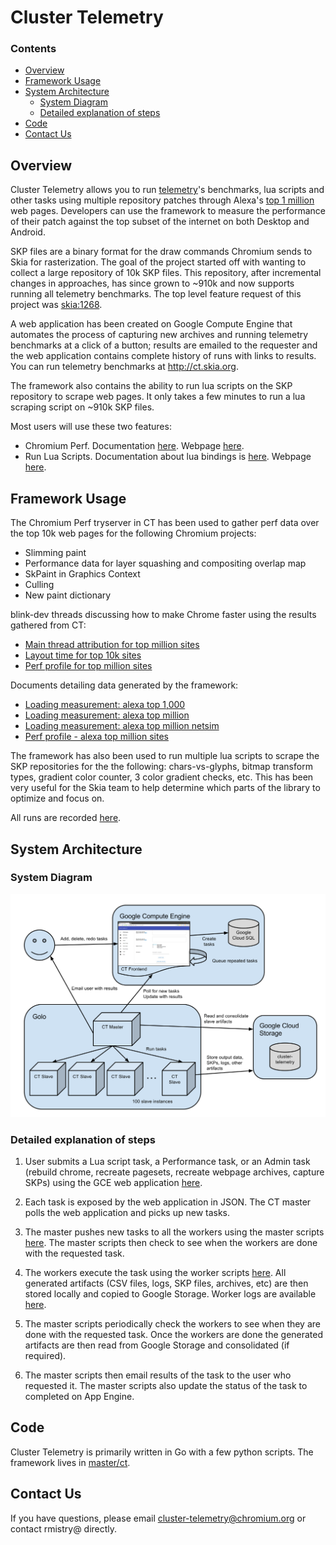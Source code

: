 Cluster Telemetry
=================

### Contents ###

*   [Overview](#overview)
*   [Framework Usage](#framework_usage)
*   [System Architecture](#system_architecture)
    +   [System Diagram](#system_diagram)
    +   [Detailed explanation of steps](#detailed_explanation)
*   [Code](#code)
*   [Contact Us](#contact_us)

<a name="overview"></a>
Overview
--------

Cluster Telemetry allows you to run [telemetry](https://www.chromium.org/developers/telemetry)'s benchmarks, lua scripts and other tasks using multiple repository patches through Alexa's [top 1 million](http://s3.amazonaws.com/alexa-static/top-1m.csv.zip) web pages.
Developers can use the framework to measure the performance of their patch against the top subset of the internet on both Desktop and Android.

SKP files are a binary format for the draw commands Chromium sends to Skia for rasterization. The goal of the project started off with wanting to collect a large repository of 10k SKP files. This repository, after incremental changes in approaches, has since grown to ~910k and now supports running all telemetry benchmarks. The top level feature request of this project was [skia:1268](https://bug.skia.org/1268).

A web application has been created on Google Compute Engine that automates the process of capturing new archives and running telemetry benchmarks at a click of a button; results are emailed to the requester and the web application contains complete history of runs with links to results. You can run telemetry benchmarks at http://ct.skia.org.

The framework also contains the ability to run lua scripts on the SKP repository to scrape web pages. It only takes a few minutes to run a lua scraping script on ~910k SKP files.

Most users will use these two features:

* Chromium Perf. Documentation [here](https://www.chromium.org/developers/cluster-telemetry). Webpage [here](https://ct.skia.org/chromium_perf/).
* Run Lua Scripts. Documentation about lua bindings is [here](https://skia.org/user/special/lua). Webpage [here](https://ct.skia.org/lua_script/).


<a name="framework_usage"></a>
Framework Usage
---------------

The Chromium Perf tryserver in CT has been used to gather perf data over the top 10k web pages for the following Chromium projects:

* Slimming paint
* Performance data for layer squashing and compositing overlap map
* SkPaint in Graphics Context
* Culling
* New paint dictionary

blink-dev threads discussing how to make Chrome faster using the results gathered from CT:

* [Main thread attribution for top million sites](https://groups.google.com/a/chromium.org/d/msg/blink-dev/-R47hzmkdig/xILVgczlKgQJ)
* [Layout time for top 10k sites](https://groups.google.com/a/chromium.org/d/msg/blink-dev/fkRYGcIQN1g/_uYcAt6G8XsJ)
* [Perf profile for top million sites](https://groups.google.com/a/chromium.org/forum/#!topic/blink-dev/8qd5SmLF5n0)

Documents detailing data generated by the framework:

* [Loading measurement: alexa top 1,000](https://docs.google.com/a/chromium.org/document/d/1ca_Q7xePmCRqaYnHe7vkpCmKNFNLdDXvzgtUPt9iG8w/edit)
* [Loading measurement: alexa top million](https://docs.google.com/a/google.com/document/d/1hDDUUNE5OUV8eCjtOj7Ow6EZ2DSBCTjQirnA3Rp5pOg/edit)
* [Loading measurement: alexa top million netsim](https://docs.google.com/a/google.com/document/d/1cpLSSYpqi4SprkJcVxbS7af6avKM0qc-imxvkexmCZs/edit)
* [Perf profile - alexa top million sites](https://docs.google.com/a/google.com/document/d/1di__87watociuZj_dm22Cn72UM2xsZBXixbl8TCFQmw/edit)

The framework has also been used to run multiple lua scripts to scrape the SKP repositories for the the following:
chars-vs-glyphs, bitmap transform types, gradient color counter, 3 color gradient checks, etc.
This has been very useful for the Skia team to help determine which parts of the library to optimize and focus on.

All runs are recorded [here](https://ct.skia.org/history/).


<a name="system_architecture"></a>
System Architecture
-------------------

<a name="system_diagram"></a>
### System Diagram

![CT System Diagram](ct-system-diagram.svg)


<a name="detailed_explanation"></a>
### Detailed explanation of steps

1. User submits a Lua script task, a Performance task, or an Admin task (rebuild chrome, recreate pagesets, recreate webpage archives, capture SKPs) using the GCE web application [here](http://ct.skia.org).

2. Each task is exposed by the web application in JSON. The CT master polls the web application and picks up new tasks.

3. The master pushes new tasks to all the workers using the master scripts [here](https://skia.googlesource.com/buildbot/+/master/ct/go/master_scripts/). The master scripts then check to see when the workers are done with the requested task.

4. The workers execute the task using the worker scripts [here](https://skia.googlesource.com/buildbot/+/master/ct/go/worker_scripts/). All generated artifacts (CSV files, logs, SKP files, archives, etc) are then stored locally and copied to Google Storage. Worker logs are available [here](https://uberchromegw.corp.google.com/i/skia-ct-master/all_logs).

5. The master scripts periodically check the workers to see when they are done with the requested task. Once the workers are done the generated artifacts are then read from Google Storage and consolidated (if required).

6. The master scripts then email results of the task to the user who requested it. The master scripts also update the status of the task to completed on App Engine.


<a name="code"></a>
Code
----

Cluster Telemetry is primarily written in Go with a few python scripts. The framework lives in [master/ct](https://skia.googlesource.com/buildbot/+/master/ct).

<a name="contact_us"></a>
Contact Us
----------

If you have questions, please email <cluster-telemetry@chromium.org> or contact rmistry@ directly.
